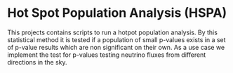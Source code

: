 # Hot Spot Population Analysis (HSPA)
This projects contains scripts to run a hotpot population analysis. By this statistical method it is tested if a population of small p-values exists in a set of p-value results which are non significant on their own.  As a use case we implement the test for p-values testing neutrino fluxes from different directions in the sky.
